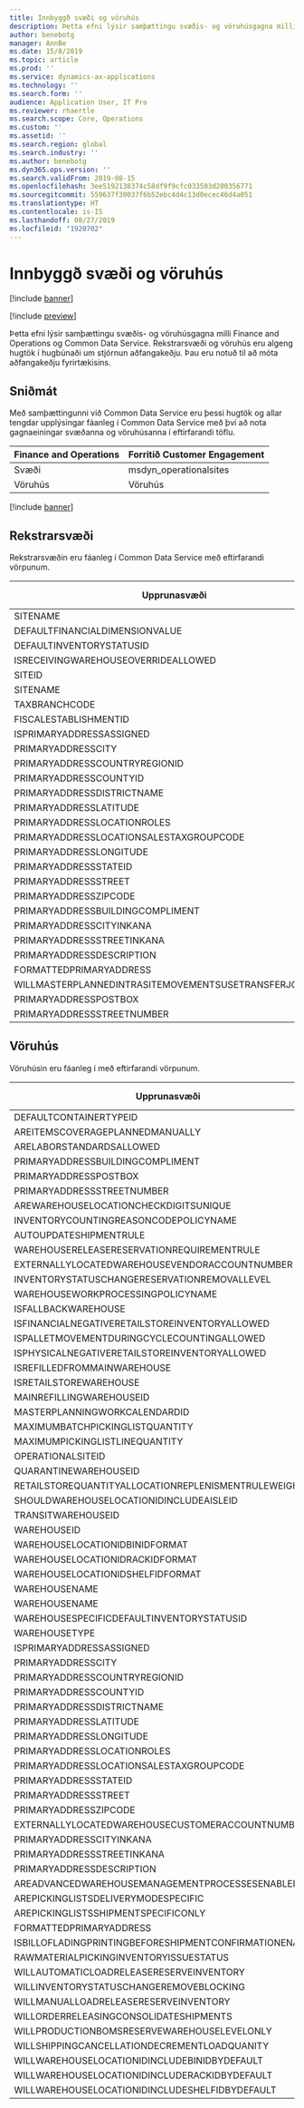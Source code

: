 ```yaml
---
title: Innbyggð svæði og vöruhús
description: Þetta efni lýsir samþættingu svæðis- og vöruhúsgagna milli Finance and Operations og Common Data Service.
author: benebotg
manager: AnnBe
ms.date: 15/8/2019
ms.topic: article
ms.prod: ''
ms.service: dynamics-ax-applications
ms.technology: ''
ms.search.form: ''
audience: Application User, IT Pro
ms.reviewer: rhaertle
ms.search.scope: Core, Operations
ms.custom: ''
ms.assetid: ''
ms.search.region: global
ms.search.industry: ''
ms.author: benebotg
ms.dyn365.ops.version: ''
ms.search.validFrom: 2019-08-15
ms.openlocfilehash: 3ee5192138374c58df9f9cfc033503d200356771
ms.sourcegitcommit: 559637f30037f6b52ebc4d4c13d0ecec46d4a051
ms.translationtype: HT
ms.contentlocale: is-IS
ms.lasthandoff: 08/27/2019
ms.locfileid: "1920702"
---
```

# <a name="integrated-sites-and-warehouses"></a>Innbyggð svæði og vöruhús

[!include [banner](../includes/banner.md)]

[!include [preview](../includes/preview-banner.md)]

Þetta efni lýsir samþættingu svæðis- og vöruhúsgagna milli Finance and Operations og Common Data Service. Rekstrarsvæði og vöruhús eru algeng hugtök í hugbúnaði um stjórnun aðfangakeðju. Þau eru notuð til að móta aðfangakeðju fyrirtækisins.

## <a name="templates"></a>Sniðmát

Með samþættingunni við Common Data Service eru þessi hugtök og allar tengdar upplýsingar fáanleg í Common Data Service með því að nota gagnaeiningar svæðanna og vöruhúsanna í eftirfarandi töflu.

Finance and Operations  | Forritið Customer Engagement
--------------------------|---------------------------------
Svæði                     | msdyn_operationalsites
Vöruhús                | Vöruhús

[!include [banner](../includes/dual-write-symbols.md)]

## <a name="operational-sites"></a>Rekstrarsvæði

Rekstrarsvæðin eru fáanleg í Common Data Service með eftirfarandi vörpunum.

Upprunasvæði | Gerð vörpunar | Áfangasvæði
---|---|---
SITENAME | >< | msdyn_name
DEFAULTFINANCIALDIMENSIONVALUE | >< | msdyn_defaultfinancialdimensionvalue
DEFAULTINVENTORYSTATUSID | >< | msdyn_defaultinventorystatusid
ISRECEIVINGWAREHOUSEOVERRIDEALLOWED | >< | msdyn_isreceivingwarehouseoverrideallowed
SITEID | >< | msdyn_siteid
SITENAME | >< | msdyn_sitename
TAXBRANCHCODE | >< | msdyn_taxbranchcode
FISCALESTABLISHMENTID | >< | msdyn_fiscalestablishmentid
ISPRIMARYADDRESSASSIGNED | >< | msdyn_isprimaryaddressassigned
PRIMARYADDRESSCITY | >< | msdyn_primaryaddresscity
PRIMARYADDRESSCOUNTRYREGIONID | >< | msdyn_primaryaddresscountryregionid
PRIMARYADDRESSCOUNTYID | >< | msdyn_primaryaddresscountyid
PRIMARYADDRESSDISTRICTNAME | >< | msdyn_primaryaddressdistrictname
PRIMARYADDRESSLATITUDE | >< | msdyn_primaryaddresslatitude
PRIMARYADDRESSLOCATIONROLES | >< | msdyn_primaryaddresslocationrole
PRIMARYADDRESSLOCATIONSALESTAXGROUPCODE | >< | msdyn_primaryaddresslocationsalestaxgroupcode
PRIMARYADDRESSLONGITUDE | >< | msdyn_primaryaddresslongitude
PRIMARYADDRESSSTATEID | >< | msdyn_primaryaddressstateid
PRIMARYADDRESSSTREET | >< | msdyn_primaryaddressstreet
PRIMARYADDRESSZIPCODE | >< | msdyn_primaryaddresszipcode
PRIMARYADDRESSBUILDINGCOMPLIMENT | >< | msdyn_primaryaddressbuildingcompliment
PRIMARYADDRESSCITYINKANA | >< | msdyn_primaryaddresscityinkana
PRIMARYADDRESSSTREETINKANA | >< | msdyn_primaryaddressstreetinkana
PRIMARYADDRESSDESCRIPTION | >< | msdyn_primaryaddressdescription
FORMATTEDPRIMARYADDRESS | >< | msdyn_formattedprimaryaddress
WILLMASTERPLANNEDINTRASITEMOVEMENTSUSETRANSFERJOURNALS | >< | msdyn_masterplannedusestransferjournal
PRIMARYADDRESSPOSTBOX | >< | msdyn_primaryaddresspostbox
PRIMARYADDRESSSTREETNUMBER | >< | msdyn_primaryaddressstreetnumber


## <a name="warehouses"></a>Vöruhús

Vöruhúsin eru fáanleg í með eftirfarandi vörpunum.

Upprunasvæði | Gerð vörpunar | Áfangasvæði
---|---|---
DEFAULTCONTAINERTYPEID | >> | msdyn_defaultcontainertypeid
AREITEMSCOVERAGEPLANNEDMANUALLY | >> | msdyn_areitemscoverageplannedmanually
ARELABORSTANDARDSALLOWED | >> | msdyn_arelaborstandardsallowed
PRIMARYADDRESSBUILDINGCOMPLIMENT | >> | msdyn_primaryaddressbuildingcompliment
PRIMARYADDRESSPOSTBOX | >> | msdyn_primaryaddresspostbox
PRIMARYADDRESSSTREETNUMBER | >> | msdyn_primaryaddressstreetnumber
AREWAREHOUSELOCATIONCHECKDIGITSUNIQUE | >> | msdyn_arewarehouselocationcheckdigitsunique
INVENTORYCOUNTINGREASONCODEPOLICYNAME | >> | msdyn_inventorycountingreasoncodepolicyname
AUTOUPDATESHIPMENTRULE | >> | msdyn_autoupdateshipmentrule
WAREHOUSERELEASERESERVATIONREQUIREMENTRULE | >> | msdyn_warehousereleasereservationrequirement
EXTERNALLYLOCATEDWAREHOUSEVENDORACCOUNTNUMBER | >> | msdyn_externallylocatedwarehousevendoraccountnu
INVENTORYSTATUSCHANGERESERVATIONREMOVALLEVEL | >> | msdyn_inventorystatuschangereservationremoval
WAREHOUSEWORKPROCESSINGPOLICYNAME | >> | msdyn_warehouseworkprocessingpolicyname
ISFALLBACKWAREHOUSE | >> | msdyn_isfallbackwarehouse
ISFINANCIALNEGATIVERETAILSTOREINVENTORYALLOWED | >> | msdyn_financialnegativestoreinventoryallowed
ISPALLETMOVEMENTDURINGCYCLECOUNTINGALLOWED | >> | msdyn_palletmovementduringcyclecountingallowed
ISPHYSICALNEGATIVERETAILSTOREINVENTORYALLOWED | >> | msdyn_physicalnegativestoreinventoryallowed
ISREFILLEDFROMMAINWAREHOUSE | >> | msdyn_isrefilledfrommainwarehouse
ISRETAILSTOREWAREHOUSE | >> | msdyn_isretailstorewarehouse
MAINREFILLINGWAREHOUSEID | >> | msdyn_mainrefillingwarehouseid.msdyn_warehouseid
MASTERPLANNINGWORKCALENDARDID | >> | msdyn_masterplanningworkcalendarid
MAXIMUMBATCHPICKINGLISTQUANTITY | >> | msdyn_maximumbatchpickinglistquantity
MAXIMUMPICKINGLISTLINEQUANTITY | >> | msdyn_maximumpickinglistlinequantity
OPERATIONALSITEID | >> | msdyn_operationalsiteid.msdyn_siteid
QUARANTINEWAREHOUSEID | >> | msdyn_quarantinewarehouseid.msdyn_warehouseid
RETAILSTOREQUANTITYALLOCATIONREPLENISMENTRULEWEIGHT | > | msdyn_storeqtyallocationreplenishmentweight
SHOULDWAREHOUSELOCATIONIDINCLUDEAISLEID | >> | msdyn_shouldwarehouselocationincludeaisleid
TRANSITWAREHOUSEID | >> | msdyn_transitwarehouseid.msdyn_warehouseid
WAREHOUSEID | >> | msdyn_warehouseid
WAREHOUSELOCATIONIDBINIDFORMAT | >> | msdyn_warehouselocationidbinidformat
WAREHOUSELOCATIONIDRACKIDFORMAT | >> | msdyn_warehouselocationidrackidformat
WAREHOUSELOCATIONIDSHELFIDFORMAT | >> | msdyn_warehouselocationidshelfidformat
WAREHOUSENAME | >> | msdyn_name
WAREHOUSENAME | >> | msdyn_warehousename
WAREHOUSESPECIFICDEFAULTINVENTORYSTATUSID | >> | msdyn_warehousespecificdefaultinventorystatusid
WAREHOUSETYPE | >> | msdyn_warehousetype
ISPRIMARYADDRESSASSIGNED | >> | msdyn_isprimaryaddressassigned
PRIMARYADDRESSCITY | >> | msdyn_primaryaddresscity
PRIMARYADDRESSCOUNTRYREGIONID | >> | msdyn_primaryaddresscountryregionid
PRIMARYADDRESSCOUNTYID | >> | msdyn_primaryaddresscountyid
PRIMARYADDRESSDISTRICTNAME | >> | msdyn_primaryaddressdistrictname
PRIMARYADDRESSLATITUDE | >> | msdyn_primaryaddresslatitude
PRIMARYADDRESSLONGITUDE | >> | msdyn_primaryaddresslongitude
PRIMARYADDRESSLOCATIONROLES | >> | msdyn_primaryaddresslocationroles
PRIMARYADDRESSLOCATIONSALESTAXGROUPCODE | >> | msdyn_primaryaddresslocationsalestaxgroupcode
PRIMARYADDRESSSTATEID | >> | msdyn_primaryaddressstateid
PRIMARYADDRESSSTREET | >> | msdyn_primaryaddressstreet
PRIMARYADDRESSZIPCODE | >> | msdyn_primaryaddresszipcode
EXTERNALLYLOCATEDWAREHOUSECUSTOMERACCOUNTNUMBER | >> | msdyn_externallylocatedwarehousecustomeraccount
PRIMARYADDRESSCITYINKANA | >> | msdyn_primaryaddresscityinkana
PRIMARYADDRESSSTREETINKANA | >> | msdyn_primaryaddressstreetinkana
PRIMARYADDRESSDESCRIPTION | >> | msdyn_primaryaddressdescription
AREADVANCEDWAREHOUSEMANAGEMENTPROCESSESENABLED | >> | msdyn_uesadvancedwarehousemanagementprocesses
AREPICKINGLISTSDELIVERYMODESPECIFIC | >> | msdyn_arepickinglistsdeliverymodespecific
AREPICKINGLISTSSHIPMENTSPECIFICONLY | >> | msdyn_arepickinglistshipmentspecificonly
FORMATTEDPRIMARYADDRESS | >> | msdyn_formattedprimaryaddress
ISBILLOFLADINGPRINTINGBEFORESHIPMENTCONFIRMATIONENABLED | >> | msdyn_printbillofladingbeforeshipconfirmation
RAWMATERIALPICKINGINVENTORYISSUESTATUS | >> | msdyn_rawmaterialpickinginventoryissuestatus
WILLAUTOMATICLOADRELEASERESERVEINVENTORY | >> | msdyn_willautomaticloadreleaseinventory
WILLINVENTORYSTATUSCHANGEREMOVEBLOCKING | >> | msdyn_willinventorystatuschangeremoveblocking
WILLMANUALLOADRELEASERESERVEINVENTORY | >> | msdyn_willmanualloadreleasereserveinventory
WILLORDERRELEASINGCONSOLIDATESHIPMENTS | >> | msdyn_willorderreleasingconsolidateshipments
WILLPRODUCTIONBOMSRESERVEWAREHOUSELEVELONLY | >> | msdyn_productionbomsreservewarehouselevel
WILLSHIPPINGCANCELLATIONDECREMENTLOADQUANITY | >> | msdyn_shippingcanceldecrementloadquantity
WILLWAREHOUSELOCATIONIDINCLUDEBINIDBYDEFAULT | >> | msdyn_warehouselocationidincludeblindid
WILLWAREHOUSELOCATIONIDINCLUDERACKIDBYDEFAULT | >> | msdyn_warehouselocationincluderackidbydefault
WILLWAREHOUSELOCATIONIDINCLUDESHELFIDBYDEFAULT | >> | msdyn_warehouselocationidincludeshelfid
